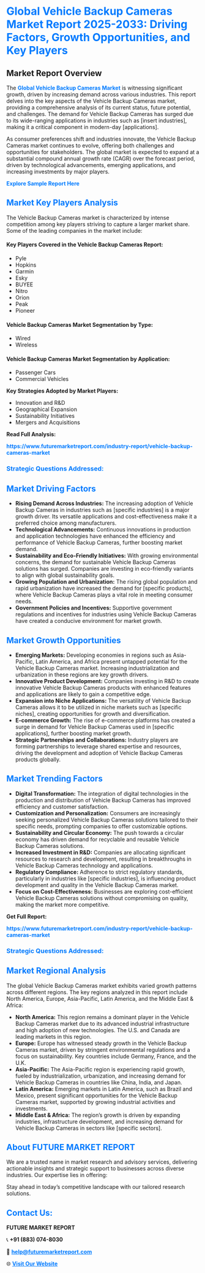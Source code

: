 <h1 style="color: #007BFF;">Global Vehicle Backup Cameras Market Report 2025-2033: Driving Factors, Growth Opportunities, and Key Players</h1>

<section id="overview">
<h2>Market Report Overview</h2>
<p>The <a href="https://www.futuremarketreport.com/industry-report/vehicle-backup-cameras-market" style="color: #007BFF; text-decoration: none;"><strong>Global Vehicle Backup Cameras Market</strong></a> is witnessing significant growth, driven by increasing demand across various industries. This report delves into the key aspects of the Vehicle Backup Cameras market, providing a comprehensive analysis of its current status, future potential, and challenges. The demand for Vehicle Backup Cameras has surged due to its wide-ranging applications in industries such as [insert industries], making it a critical component in modern-day [applications].</p>
<p>As consumer preferences shift and industries innovate, the Vehicle Backup Cameras market continues to evolve, offering both challenges and opportunities for stakeholders. The global market is expected to expand at a substantial compound annual growth rate (CAGR) over the forecast period, driven by technological advancements, emerging applications, and increasing investments by major players.</p>
</section>

<section id="overview">
<p><a href="https://www.futuremarketreport.com/request-sample/reportId=59238" style="color: #007BFF; text-decoration: none;"><strong>Explore Sample Report Here</strong></a></p>
</section>

<section id="key-players">
<h2 style="color: #007BFF;">Market Key Players Analysis</h2>
<p>The Vehicle Backup Cameras market is characterized by intense competition among key players striving to capture a larger market share. Some of the leading companies in the market include:</p>
<h4>Key Players Covered in the Vehicle Backup Cameras Report:</h4>
<ul><li>Pyle</li><li>Hopkins</li><li>Garmin</li><li>Esky</li><li>BUYEE</li><li>Nitro</li><li>Orion</li><li>Peak</li><li>Pioneer</li></ul>
<h4>Vehicle Backup Cameras Market Segmentation by Type:</h4>
<ul><li>Wired</li><li>Wireless</li></ul>

<h4>Vehicle Backup Cameras Market Segmentation by Application:</h4>
<ul><li>Passenger Cars</li><li>Commercial Vehicles</li></ul>
<p><strong>Key Strategies Adopted by Market Players:</strong></p>
<ul>
<li>Innovation and R&D</li>
<li>Geographical Expansion</li>
<li>Sustainability Initiatives</li>
<li>Mergers and Acquisitions</li>
</ul>
</section>

<section>
<p><strong>Read Full Analysis: </strong></p><a href="https://www.futuremarketreport.com/industry-report/vehicle-backup-cameras-market" style="color: #007BFF; text-decoration: none;"><strong>https://www.futuremarketreport.com/industry-report/vehicle-backup-cameras-market</strong></a>
<h3 style="color: #007BFF;">Strategic Questions Addressed:</h3>
</section>

<section id="driving-factors">
<h2 style="color: #007BFF;">Market Driving Factors</h2>
<ul>
<li><strong>Rising Demand Across Industries:</strong> The increasing adoption of Vehicle Backup Cameras in industries such as [specific industries] is a major growth driver. Its versatile applications and cost-effectiveness make it a preferred choice among manufacturers.</li>
<li><strong>Technological Advancements:</strong> Continuous innovations in production and application technologies have enhanced the efficiency and performance of Vehicle Backup Cameras, further boosting market demand.</li>
<li><strong>Sustainability and Eco-Friendly Initiatives:</strong> With growing environmental concerns, the demand for sustainable Vehicle Backup Cameras solutions has surged. Companies are investing in eco-friendly variants to align with global sustainability goals.</li>
<li><strong>Growing Population and Urbanization:</strong> The rising global population and rapid urbanization have increased the demand for [specific products], where Vehicle Backup Cameras plays a vital role in meeting consumer needs.</li>
<li><strong>Government Policies and Incentives:</strong> Supportive government regulations and incentives for industries using Vehicle Backup Cameras have created a conducive environment for market growth.</li>
</ul>
</section>

<section id="growth-opportunities">
<h2 style="color: #007BFF;">Market Growth Opportunities</h2>
<ul>
<li><strong>Emerging Markets:</strong> Developing economies in regions such as Asia-Pacific, Latin America, and Africa present untapped potential for the Vehicle Backup Cameras market. Increasing industrialization and urbanization in these regions are key growth drivers.</li>
<li><strong>Innovative Product Development:</strong> Companies investing in R&D to create innovative Vehicle Backup Cameras products with enhanced features and applications are likely to gain a competitive edge.</li>
<li><strong>Expansion into Niche Applications:</strong> The versatility of Vehicle Backup Cameras allows it to be utilized in niche markets such as [specific niches], creating opportunities for growth and diversification.</li>
<li><strong>E-commerce Growth:</strong> The rise of e-commerce platforms has created a surge in demand for Vehicle Backup Cameras used in [specific applications], further boosting market growth.</li>
<li><strong>Strategic Partnerships and Collaborations:</strong> Industry players are forming partnerships to leverage shared expertise and resources, driving the development and adoption of Vehicle Backup Cameras products globally.</li>
</ul>
</section>

<section id="trending-factors">
<h2 style="color: #007BFF;">Market Trending Factors</h2>
<ul>
<li><strong>Digital Transformation:</strong> The integration of digital technologies in the production and distribution of Vehicle Backup Cameras has improved efficiency and customer satisfaction.</li>
<li><strong>Customization and Personalization:</strong> Consumers are increasingly seeking personalized Vehicle Backup Cameras solutions tailored to their specific needs, prompting companies to offer customizable options.</li>
<li><strong>Sustainability and Circular Economy:</strong> The push towards a circular economy has driven demand for recyclable and reusable Vehicle Backup Cameras solutions.</li>
<li><strong>Increased Investment in R&D:</strong> Companies are allocating significant resources to research and development, resulting in breakthroughs in Vehicle Backup Cameras technology and applications.</li>
<li><strong>Regulatory Compliance:</strong> Adherence to strict regulatory standards, particularly in industries like [specific industries], is influencing product development and quality in the Vehicle Backup Cameras market.</li>
<li><strong>Focus on Cost-Effectiveness:</strong> Businesses are exploring cost-efficient Vehicle Backup Cameras solutions without compromising on quality, making the market more competitive.</li>
</ul>
</section>

<section>
<p><strong>Get Full Report: </strong></p><a href="https://www.futuremarketreport.com/industry-report/vehicle-backup-cameras-market" style="color: #007BFF; text-decoration: none;"><strong>https://www.futuremarketreport.com/industry-report/vehicle-backup-cameras-market</strong></a>
<h3 style="color: #007BFF;">Strategic Questions Addressed:</h3>
</section>


<section id="regional-analysis">
<h2 style="color: #007BFF;">Market Regional Analysis</h2>
<p>The global Vehicle Backup Cameras market exhibits varied growth patterns across different regions. The key regions analyzed in this report include North America, Europe, Asia-Pacific, Latin America, and the Middle East & Africa:</p>
<ul>
<li><strong>North America:</strong> This region remains a dominant player in the Vehicle Backup Cameras market due to its advanced industrial infrastructure and high adoption of new technologies. The U.S. and Canada are leading markets in this region.</li>
<li><strong>Europe:</strong> Europe has witnessed steady growth in the Vehicle Backup Cameras market, driven by stringent environmental regulations and a focus on sustainability. Key countries include Germany, France, and the U.K.</li>
<li><strong>Asia-Pacific:</strong> The Asia-Pacific region is experiencing rapid growth, fueled by industrialization, urbanization, and increasing demand for Vehicle Backup Cameras in countries like China, India, and Japan.</li>
<li><strong>Latin America:</strong> Emerging markets in Latin America, such as Brazil and Mexico, present significant opportunities for the Vehicle Backup Cameras market, supported by growing industrial activities and investments.</li>
<li><strong>Middle East & Africa:</strong> The region’s growth is driven by expanding industries, infrastructure development, and increasing demand for Vehicle Backup Cameras in sectors like [specific sectors].</li>
</ul>
</section>

<footer>
<h2 style="color: #007BFF;">About FUTURE MARKET REPORT</h2>
<p>We are a trusted name in market research and advisory services, delivering actionable insights and strategic support to businesses across diverse industries. Our expertise lies in offering:</p>

<p>Stay ahead in today’s competitive landscape with our tailored research solutions.</p>

<h2 style="color: #007BFF;">Contact Us:</h2>
<p><strong>FUTURE MARKET REPORT</strong></p>
<p>📞 <strong>+91 (883) 074-8030</strong></p>
<p>📧 <strong><a href="mailto:help@futuremarketreport.com" style="color: #007BFF;">help@futuremarketreport.com</a></strong></p>
<p>🌐 <strong><a href="https://www.futuremarketreport.com/" style="color: #007BFF;">Visit Our Website</a></strong></p>
</footer>